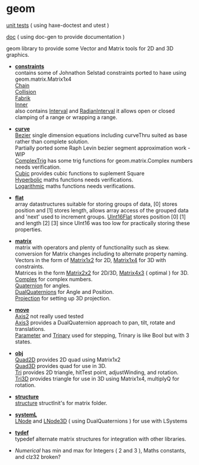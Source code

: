 # geom
[unit tests](https://nanjizal.github.io/geom/geomTest.html) ( using haxe-doctest and utest )

[doc](https://nanjizal.github.io/geom/pages) ( using doc-gen to provide documentation )

geom library to provide some Vector and Matrix tools for 2D and 3D graphics.

  - [**constraints**](https://nanjizal.github.io/geom/pages/geom/constraints/)  
      contains some of Johnathon Selstad constraints ported to haxe using geom.matrix.Matrix1x4  
      [Chain](https://nanjizal.github.io/geom/pages/geom/constraints/Chain.html)  
      [Collision](https://nanjizal.github.io/geom/pages/geom/constraints/Collision.html)  
      [Fabrik](https://nanjizal.github.io/geom/pages/geom/constraints/Fabrik.html)  
      [Inner](https://nanjizal.github.io/geom/pages/geom/constraints/Chain.html)  
      also contains [Interval](https://nanjizal.github.io/geom/pages/geom/constraints/Interval.html) and [RadianInterval](https://nanjizal.github.io/geom/pages/geom/constraints/RadianInterval.html) it allows open or closed clamping of a range or wrapping a range.  
      
  - [**curve**](https://nanjizal.github.io/geom/pages/geom/curve/)  
      [Bezier](https://nanjizal.github.io/geom/pages/geom/curve/Bezier.html) single dimension equations including curveThru suited as base rather than complete solution.  
      Partially ported some Raph Levin bezier segment approximation work - WIP  
      [ComplexTrig](https://nanjizal.github.io/geom/pages/geom/curve/ComplexTrig.html) has some trig functions for geom.matrix.Complex numbers needs verification.  
      [Cubic](https://nanjizal.github.io/geom/pages/geom/curve/Cubic.html) provides cubic functions to suplement Square  
      [Hyperbolic](https://nanjizal.github.io/geom/pages/geom/curve/Hyperbolic.html) maths functions needs verifications.  
      [Logarithmic](https://nanjizal.github.io/geom/pages/geom/curve/Logarithmic.html) maths functions needs verifications.   
  - [**flat**](https://nanjizal.github.io/geom/pages/geom/flat/)  
      array datastructures suitable for storing groups of data, [0] stores position and [1] stores length, allows array access of the grouped data and 'next' used to increment groups. 
      [UInt16Flat](https://nanjizal.github.io/geom/pages/geom/flat/ui16/UInt16Flat.html) stores position [0] [1] and length [2] [3] since UInt16 was too low for practically storing these properties.  
      
  - [**matrix**](https://nanjizal.github.io/geom/pages/geom/matrix/)  
       matrix with operators and plenty of functionality such as skew.  
       conversion for Matrix changes including to alternate property naming.  
       Vectors in the form of [Matrix1x2](https://nanjizal.github.io/geom/pages/geom/matrix/Matrix1x2.html) for 2D, [Matrix1x4](https://nanjizal.github.io/geom/pages/geom/matrix/Matrix1x4.html) for 3D with constraints.  
       Matrices in the form [Matrix2x2](https://nanjizal.github.io/geom/pages/geom/matrix/Matrix2x2.html) for 2D/3D, [Matrix4x3](https://nanjizal.github.io/geom/pages/geom/matrix/Matrix4x3.html) ( optimal ) for 3D.  
       [Complex](https://nanjizal.github.io/geom/pages/geom/matrix/Complex.html) for complex numbers.  
       [Quaternion](https://nanjizal.github.io/geom/pages/geom/matrix/Quaternion.html) for angles.  
       [DualQuaternions](https://nanjizal.github.io/geom/pages/geom/matrix/DualQuaternions.html) for Angle and Position.  
       [Projection](https://nanjizal.github.io/geom/pages/geom/matrix/Projection.html) for setting up 3D projection.  
       
  - [**move**](https://nanjizal.github.io/geom/pages/geom/move/)  
      [Axis2](https://nanjizal.github.io/geom/pages/geom/move/Axis2.html) not really used tested  
      [Axis3](https://nanjizal.github.io/geom/pages/geom/move/Axis3.html) provides a DualQuaternion approach to pan, tilt, rotate and translations.  
      [Parameter](https://nanjizal.github.io/geom/pages/geom/matrix/Parameter.html) and [Trinary](https://nanjizal.github.io/geom/pages/geom/move/Trinary) used for stepping, Trinary is like Bool but with 3 states.  
      
  - [**obj**](https://nanjizal.github.io/geom/pages/geom/obj/)  
      [Quad2D](https://nanjizal.github.io/geom/pages/geom/obj/Quad2D.html) provides 2D quad using Matrix1x2  
      [Quad3D](https://nanjizal.github.io/geom/pages/geom/obj/Quad3D.html) provides quad for use in 3D.  
      [Tri](https://nanjizal.github.io/geom/pages/geom/obj/Tri.html) provides 2D triangle, hitTest point, adjustWinding, and rotation.  
      [Tri3D](https://nanjizal.github.io/geom/pages/geom/obj/Tri3D.html) provides triangle for use in 3D using Matrix1x4, multiplyQ for rotation.  
      
  - [**structure**](https://nanjizal.github.io/geom/pages/geom/structure/)  
      [structure](https://nanjizal.github.io/geom/pages/geom/structure/)
      structInit's for matrix folder.  
      
  - [**systemL**](https://nanjizal.github.io/geom/pages/geom/systemL/)  
      [LNode](https://nanjizal.github.io/geom/pages/geom/systemL/LNode) and [LNode3D](https://nanjizal.github.io/geom/pages/geom/systemL/LNode3D) ( using DualQuaternions ) for use with LSystems  
  - [**tydef**](https://nanjizal.github.io/geom/pages/geom/tydef/)   
      typedef alternate matrix structures for integration with other libraries.  
      
  - *Numerical* has min and max for Integers ( 2 and 3 ), Maths constants, and clz32 broken?
  